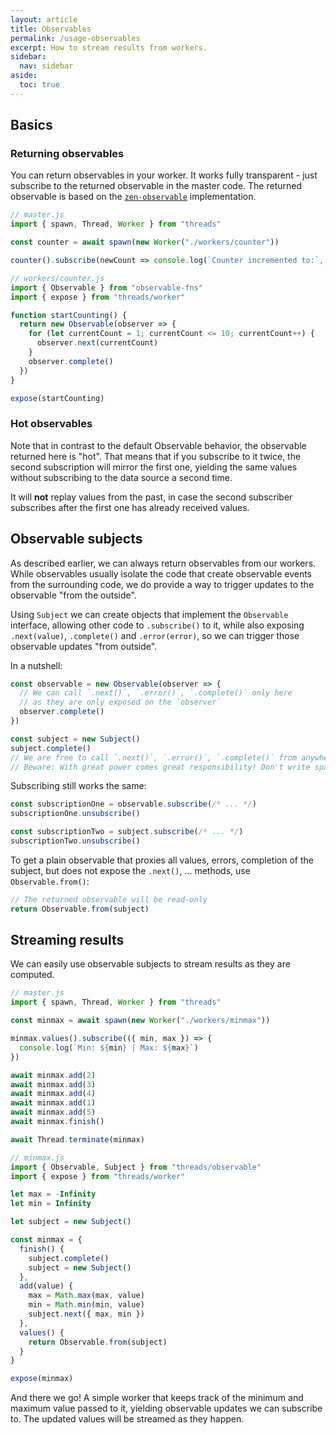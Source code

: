 ```yaml
---
layout: article
title: Observables
permalink: /usage-observables
excerpt: How to stream results from workers.
sidebar:
  nav: sidebar
aside:
  toc: true
---
```


## Basics

### Returning observables

You can return observables in your worker. It works fully transparent - just subscribe to the returned observable in the master code. The returned observable is based on the [`zen-observable`](https://github.com/zenparsing/zen-observable) implementation.

```js
// master.js
import { spawn, Thread, Worker } from "threads"

const counter = await spawn(new Worker("./workers/counter"))

counter().subscribe(newCount => console.log(`Counter incremented to:`, newCount))
```

```js
// workers/counter.js
import { Observable } from "observable-fns"
import { expose } from "threads/worker"

function startCounting() {
  return new Observable(observer => {
    for (let currentCount = 1; currentCount <= 10; currentCount++) {
      observer.next(currentCount)
    }
    observer.complete()
  })
}

expose(startCounting)
```

### Hot observables

Note that in contrast to the default Observable behavior, the observable returned here is "hot". That means that if you subscribe to it twice, the second subscription will mirror the first one, yielding the same values without subscribing to the data source a second time.

It will **not** replay values from the past, in case the second subscriber subscribes after the first one has already received values.

## Observable subjects

As described earlier, we can always return observables from our workers. While observables usually isolate the code that create observable events from the surrounding code, we do provide a way to trigger updates to the observable "from the outside".

Using `Subject` we can create objects that implement the `Observable` interface, allowing other code to `.subscribe()` to it, while also exposing `.next(value)`, `.complete()` and `.error(error)`, so we can trigger those observable updates "from outside".

In a nutshell:

```js
const observable = new Observable(observer => {
  // We can call `.next()`, `.error()`, `.complete()` only here
  // as they are only exposed on the `observer`
  observer.complete()
})

const subject = new Subject()
subject.complete()
// We are free to call `.next()`, `.error()`, `.complete()` from anywhere now
// Beware: With great power comes great responsibility! Don't write spaghetti code.
```

Subscribing still works the same:

```js
const subscriptionOne = observable.subscribe(/* ... */)
subscriptionOne.unsubscribe()

const subscriptionTwo = subject.subscribe(/* ... */)
subscriptionTwo.unsubscribe()
```

To get a plain observable that proxies all values, errors, completion of the
subject, but does not expose the `.next()`, ... methods, use `Observable.from()`:

```js
// The returned observable will be read-only
return Observable.from(subject)
```

## Streaming results

We can easily use observable subjects to stream results as they are computed.

```js
// master.js
import { spawn, Thread, Worker } from "threads"

const minmax = await spawn(new Worker("./workers/minmax"))

minmax.values().subscribe(({ min, max }) => {
  console.log(`Min: ${min} | Max: ${max}`)
})

await minmax.add(2)
await minmax.add(3)
await minmax.add(4)
await minmax.add(1)
await minmax.add(5)
await minmax.finish()

await Thread.terminate(minmax)
```

```js
// minmax.js
import { Observable, Subject } from "threads/observable"
import { expose } from "threads/worker"

let max = -Infinity
let min = Infinity

let subject = new Subject()

const minmax = {
  finish() {
    subject.complete()
    subject = new Subject()
  },
  add(value) {
    max = Math.max(max, value)
    min = Math.min(min, value)
    subject.next({ max, min })
  },
  values() {
    return Observable.from(subject)
  }
}

expose(minmax)
```

And there we go! A simple worker that keeps track of the minimum and maximum value passed to it, yielding observable updates we can subscribe to. The updated values will be streamed as they happen.
